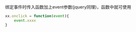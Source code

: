 绑定事件时传入函数加上event参数(jquery同理)，函数中就可使用

```javascript
xx.onclick = function(event){
    event.xxxx
}
```

